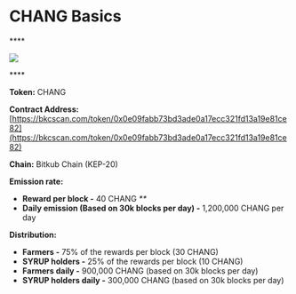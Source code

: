 # CHANG Basics

\*\*\*\*

![](../.gitbook/assets/group-501.png)

\*\*\*\*

**Token:** CHANG

**Contract Address:** [https://bkcscan.com/token/0x0e09fabb73bd3ade0a17ecc321fd13a19e81ce82](https://bkcscan.com/token/0x0e09fabb73bd3ade0a17ecc321fd13a19e81ce82)

**Chain:** Bitkub Chain \(KEP-20\)

**Emission rate:**

* **Reward per block -**  40 CHANG                                                                                                       _\*\*_
* **Daily emission \(Based on 30k blocks per day\) -**  1,200,000 CHANG per day

**Distribution:**

* **Farmers -** 75% of the rewards per block \(30 CHANG\)
* **SYRUP holders -** 25% of the rewards per block \(10 CHANG\)
* **Farmers daily -** 900,000 CHANG \(based on 30k blocks per day\)
* **SYRUP holders daily -** 300,000 CHANG \(based on 30k blocks per day\)

